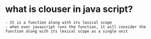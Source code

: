 # what is clouser in java script?

    - It is a function along with its lexical scope
    - when ever javascript runs the function, it will consider the function along with its lexical scope as a single unit
